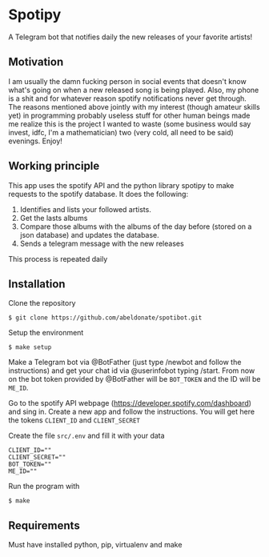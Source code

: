 # Spotipy

A Telegram bot that notifies daily the new releases of your favorite artists!

## Motivation

I am usually the damn fucking person in social events that doesn't know what's going on when a new released song is being played. Also, my phone is a shit and for whatever reason spotify notifications never get through. The reasons mentioned above jointly with my interest (though amateur skills yet) in programming probably useless stuff for other human beings made me realize this is the project I wanted to waste (some business would say invest, idfc, I'm a mathematician) two (very cold, all need to be said) evenings. Enjoy!

## Working principle

This app uses the spotify API and the python library spotipy to make requests to the spotify database. It does the following:
1) Identifies and lists your followed artists.
2) Get the lasts albums
3) Compare those albums with the albums of the day before (stored on a json database) and updates the database.
4) Sends a telegram message with the new releases

This process is repeated daily

## Installation

Clone the repository

    $ git clone https://github.com/abeldonate/spotibot.git

Setup the environment

    $ make setup

Make a Telegram bot via @BotFather (just type /newbot and follow the instructions) and get your chat id via @userinfobot typing /start. From now on the bot token provided by @BotFather will be `BOT_TOKEN` and the ID will be `ME_ID`.

Go to the spotify API webpage (https://developer.spotify.com/dashboard) and sing in. Create a new app and follow the instructions. You will get here the tokens `CLIENT_ID` and `CLIENT_SECRET`

Create the file `src/.env` and fill it with your data

    CLIENT_ID=""
    CLIENT_SECRET=""
    BOT_TOKEN=""
    ME_ID=""

Run the program with

    $ make

## Requirements

Must have installed python, pip, virtualenv and make